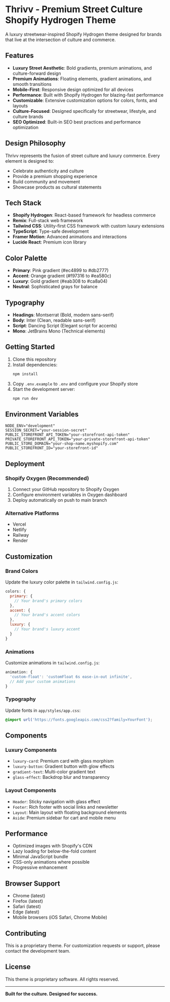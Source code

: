 # Thrivv - Premium Street Culture Shopify Hydrogen Theme

A luxury streetwear-inspired Shopify Hydrogen theme designed for brands that live at the intersection of culture and commerce.

## Features

- **Luxury Street Aesthetic**: Bold gradients, premium animations, and culture-forward design
- **Premium Animations**: Floating elements, gradient animations, and smooth transitions
- **Mobile-First**: Responsive design optimized for all devices
- **Performance**: Built with Shopify Hydrogen for blazing-fast performance
- **Customizable**: Extensive customization options for colors, fonts, and layouts
- **Culture-Focused**: Designed specifically for streetwear, lifestyle, and culture brands
- **SEO Optimized**: Built-in SEO best practices and performance optimization

## Design Philosophy

Thrivv represents the fusion of street culture and luxury commerce. Every element is designed to:
- Celebrate authenticity and culture
- Provide a premium shopping experience
- Build community and movement
- Showcase products as cultural statements

## Tech Stack

- **Shopify Hydrogen**: React-based framework for headless commerce
- **Remix**: Full-stack web framework
- **Tailwind CSS**: Utility-first CSS framework with custom luxury extensions
- **TypeScript**: Type-safe development
- **Framer Motion**: Advanced animations and interactions
- **Lucide React**: Premium icon library

## Color Palette

- **Primary**: Pink gradient (#ec4899 to #db2777)
- **Accent**: Orange gradient (#f97316 to #ea580c)
- **Luxury**: Gold gradient (#eab308 to #ca8a04)
- **Neutral**: Sophisticated grays for balance

## Typography

- **Headings**: Montserrat (Bold, modern sans-serif)
- **Body**: Inter (Clean, readable sans-serif)
- **Script**: Dancing Script (Elegant script for accents)
- **Mono**: JetBrains Mono (Technical elements)

## Getting Started

1. Clone this repository
2. Install dependencies:
   ```bash
   npm install
   ```
3. Copy `.env.example` to `.env` and configure your Shopify store
4. Start the development server:
   ```bash
   npm run dev
   ```

## Environment Variables

```
NODE_ENV="development"
SESSION_SECRET="your-session-secret"
PUBLIC_STOREFRONT_API_TOKEN="your-storefront-api-token"
PRIVATE_STOREFRONT_API_TOKEN="your-private-storefront-api-token"
PUBLIC_STORE_DOMAIN="your-shop-name.myshopify.com"
PUBLIC_STOREFRONT_ID="your-storefront-id"
```

## Deployment

### Shopify Oxygen (Recommended)

1. Connect your GitHub repository to Shopify Oxygen
2. Configure environment variables in Oxygen dashboard
3. Deploy automatically on push to main branch

### Alternative Platforms

- Vercel
- Netlify
- Railway
- Render

## Customization

### Brand Colors

Update the luxury color palette in `tailwind.config.js`:

```js
colors: {
  primary: {
    // Your brand's primary colors
  },
  accent: {
    // Your brand's accent colors
  },
  luxury: {
    // Your brand's luxury accent
  }
}
```

### Animations

Customize animations in `tailwind.config.js`:

```js
animation: {
  'custom-float': 'customFloat 6s ease-in-out infinite',
  // Add your custom animations
}
```

### Typography

Update fonts in `app/styles/app.css`:

```css
@import url('https://fonts.googleapis.com/css2?family=YourFont');
```

## Components

### Luxury Components
- `luxury-card`: Premium card with glass morphism
- `luxury-button`: Gradient button with glow effects
- `gradient-text`: Multi-color gradient text
- `glass-effect`: Backdrop blur and transparency

### Layout Components
- `Header`: Sticky navigation with glass effect
- `Footer`: Rich footer with social links and newsletter
- `Layout`: Main layout with floating background elements
- `Aside`: Premium sidebar for cart and mobile menu

## Performance

- Optimized images with Shopify's CDN
- Lazy loading for below-the-fold content
- Minimal JavaScript bundle
- CSS-only animations where possible
- Progressive enhancement

## Browser Support

- Chrome (latest)
- Firefox (latest)
- Safari (latest)
- Edge (latest)
- Mobile browsers (iOS Safari, Chrome Mobile)

## Contributing

This is a proprietary theme. For customization requests or support, please contact the development team.

## License

This theme is proprietary software. All rights reserved.

---

**Built for the culture. Designed for success.**

